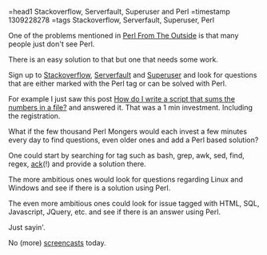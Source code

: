 =head1 Stackoverflow, Serverfault, Superuser and Perl
=timestamp 1309228278
=tags Stackoverflow, Serverfault, Superuser, Perl

One of the problems mentioned in 
<a href="http://www.curmudgeonlysoftware.com/2011/05/23/perl-from-the-outside/">Perl From The Outside</a>
is that many people just don't see Perl.

There is an easy solution to that but one that needs some work.

Sign up to <a href="http://stackoverflow.com/">Stackoverflow</a>, 
<a href="http://serverfault.com/">Serverfault</a> and 
<a href="http://superuser.com/">Superuser</a> 
and look for questions that are either marked with the Perl tag or 
can be solved with Perl.

For example I just saw this post 
<a href="http://superuser.com/questions/302762/how-do-i-write-a-script-that-sums-the-numbers-in-a-file">How do I write a script that sums the numbers in a file?</a>
and answered it. That was a 1 min investment. Including the registration.

What if the few thousand Perl Mongers would each invest a few minutes every day to find questions, 
even older ones and add a Perl based solution?

One could start by searching for tag such as bash, grep, awk, sed, find, regex, 
<a href="http://superuser.com/questions/tagged/ack">ack</a>(!) and provide a solution there.

The more ambitious ones would look for questions regarding Linux and Windows and see if 
there is a solution using Perl.

The even more ambitious ones could look for issue tagged with HTML, SQL, Javascript, JQuery, etc.
and see if there is an answer using Perl.

Just sayin'.

No (more) <a href="/blog/tags/screencast.html">screencasts</a> today.

